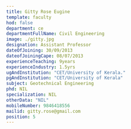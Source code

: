 ```yaml
---
title: Gitty Rose Eugine
template: faculty
hod: false
department: ce
departmentFullName: Civil Engineering
image: ./gitty.jpg
designation: Assistant Professor
dateOfJoining: 30/09/2013
dateofJoiningCape: 08/07/2013
experienceTeaching: 9years
experienceIndustry: 1.5yrs
ugAndInstitution: "CET/University of Kerala."
pgAndInstitution: "CET/University of Kerala"
subject: Geotechnical Engineering
phd: NIL
specialization: NIL
otherData: "NIL"
mobileNumber: 9846418556
mailid: gitty.rose@gmail.com
position: 5
---
```


